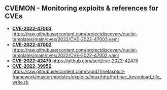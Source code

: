 ## CVEMON - Monitoring exploits & references for CVEs
- **[CVE-2022-47003](https://in.scanfactory.io/cvemon/CVE-2022-47003.html)** https://raw.githubusercontent.com/projectdiscovery/nuclei-templates/main/cves/2022/CVE-2022-47003.yaml
- **[CVE-2022-47002](https://in.scanfactory.io/cvemon/CVE-2022-47002.html)** https://raw.githubusercontent.com/projectdiscovery/nuclei-templates/main/cves/2022/CVE-2022-47002.yaml
- **[CVE-2022-42475](https://in.scanfactory.io/cvemon/CVE-2022-42475.html)** https://github.com/scrt/cve-2022-42475
- **[CVE-2022-39952](https://in.scanfactory.io/cvemon/CVE-2022-39952.html)** https://raw.githubusercontent.com/rapid7/metasploit-framework/master/modules/exploits/linux/http/fortinac_keyupload_file_write.rb
